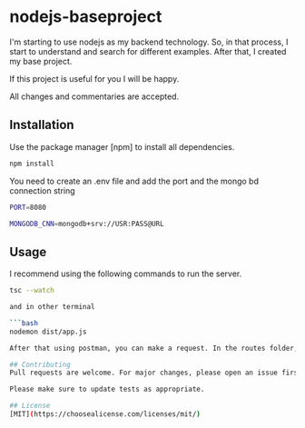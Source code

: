 # nodejs-baseproject

I'm starting to use nodejs as my backend technology. So, in that process, I start to understand and search for different examples. After that, I created my base project.

If this project is useful for you I will be happy.

All changes and commentaries are accepted.

## Installation

Use the package manager [npm] to install all dependencies.

```bash
npm install
```

You need to create an .env file and add the port and the mongo bd connection string

```bash
PORT=8080

MONGODB_CNN=mongodb+srv://USR:PASS@URL
```

## Usage

I recommend using the following commands to run the server.

```bash
tsc --watch

and in other terminal

```bash
nodemon dist/app.js

After that using postman, you can make a request. In the routes folder, you can get the definition of the methods.

## Contributing
Pull requests are welcome. For major changes, please open an issue first to discuss what you would like to change.

Please make sure to update tests as appropriate.

## License
[MIT](https://choosealicense.com/licenses/mit/)
